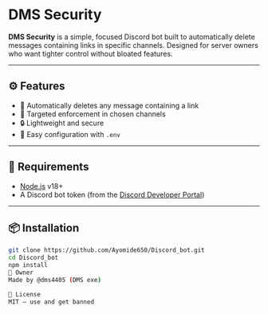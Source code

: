 # DMS Security

**DMS Security** is a simple, focused Discord bot built to automatically delete messages containing links in specific channels. Designed for server owners who want tighter control without bloated features.

---

## ⚙️ Features

- 🚫 Automatically deletes any message containing a link
- 📍 Targeted enforcement in chosen channels
- 🔒 Lightweight and secure
- 🔧 Easy configuration with `.env`

---

## 🧩 Requirements

- [Node.js](https://nodejs.org/) v18+
- A Discord bot token (from the [Discord Developer Portal](https://discord.com/developers/applications))

---

## 📦 Installation

```bash
git clone https://github.com/Ayomide650/Discord_bot.git
cd Discord_bot
npm install
👑 Owner
Made by @dms4405 (DMS exe)

📜 License
MIT — use and get banned

